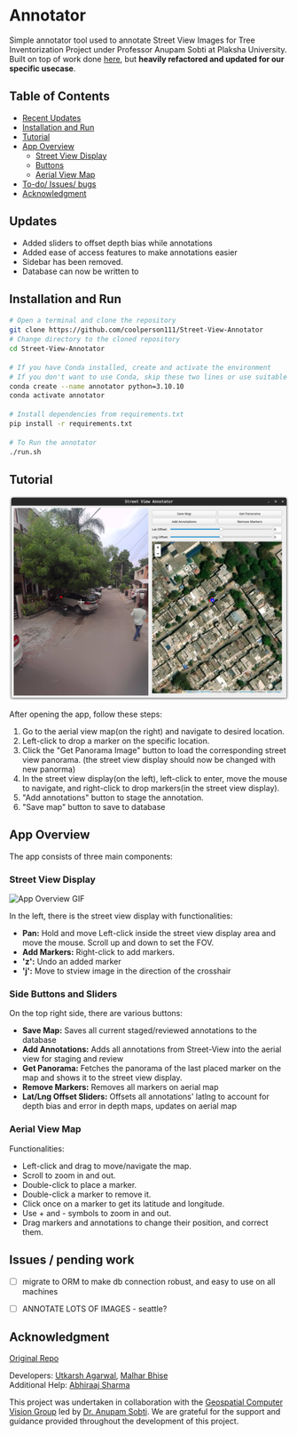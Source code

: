 # Annotator

Simple annotator tool used to annotate Street View Images for Tree Inventorization Project under Professor Anupam Sobti at Plaksha University. Built on top of work done [here](https://github.com/Frozensun47/Street-View-Annotator), but **heavily refactored and updated for our specific usecase**.


## Table of Contents

- [Recent Updates](#Updates)
- [Installation and Run](#installation-and-run)
- [Tutorial](#tutorial)
- [App Overview](#app-overview)
  - [Street View Display](#street-view-display)
  - [Buttons](#side-buttons-and-sliders)
  - [Aerial View Map](#aerial-view-map)
- [To-do/ Issues/ bugs](#issues-pending-work)
- [Acknowledgment](#Acknowledgment)


## Updates

- Added sliders to offset depth bias while annotations
- Added ease of access features to make annotations easier
- Sidebar has been removed.
- Database can now be written to


## Installation and Run

```bash
# Open a terminal and clone the repository
git clone https://github.com/coolperson111/Street-View-Annotator
# Change directory to the cloned repository
cd Street-View-Annotator

# If you have Conda installed, create and activate the environment
# If you don't want to use Conda, skip these two lines or use suitable alternative
conda create --name annotator python=3.10.10
conda activate annotator

# Install dependencies from requirements.txt
pip install -r requirements.txt

# To Run the annotator
./run.sh
```


## Tutorial

![App Overview Image](./assets/imgs/Readme/new_app.png)

After opening the app, follow these steps:

1. Go to the aerial view map(on the right) and navigate to desired location.
2. Left-click to drop a marker on the  specific location.
3. Click the "Get Panorama Image" button to load the corresponding street view panorama.
    (the street view display should now be changed with new panorma)
4. In the street view display(on the left), left-click to enter, move the mouse to navigate, and right-click to drop markers(in the street view display).
5. "Add annotations" button to stage the annotation.
6. "Save map" button to save to database


## App Overview

The app consists of three main components:

### Street View Display

<img src="https://github.com/Frozensun47/Street-View-Annotator/blob/main/assets/imgs/Readme/street_view_marker.gif" alt="App Overview GIF" width="400" height="200">

In the left, there is the street view display with functionalities:

- **Pan:** Hold and move Left-click inside the street view display area and move the mouse. Scroll up and down to set the FOV.
- **Add Markers:** Right-click to add markers.
- **'z':** Undo an added marker
- **'j':** Move to stview image in the direction of the crosshair

### Side Buttons and Sliders

On the top right side, there are various buttons:

- **Save Map:** Saves all current staged/reviewed annotations to the database
- **Add Annotations:** Adds all annotations from Street-View into the aerial view for staging and review
- **Get Panorama:** Fetches the panorama of the last placed marker on the map and shows it to the street view display.
- **Remove Markers:** Removes all markers on aerial map
- **Lat/Lng Offset Sliders:** Offsets all annotations' latlng to account for depth bias and error in depth maps, updates on aerial map

### Aerial View Map

Functionalities:
- Left-click and drag to move/navigate the map.
- Scroll to zoom in and out.
- Double-click to place a marker.
- Double-click a marker to remove it.
- Click once on a marker to get its latitude and longitude.
- Use + and - symbols to zoom in and out.
- Drag markers and annotations to change their position, and correct them.

## Issues / pending work

- [ ] migrate to ORM to make db connection robust, and easy to use on all machines
- [ ] ANNOTATE LOTS OF IMAGES - seattle?


## Acknowledgment

[Original Repo](https://github.com/Frozensun47/Street-View-Annotator)

Developers: [Utkarsh Agarwal](https://github.com/Utk984), [Malhar Bhise](https://github.com/coolperson111)  
Additional Help: [Abhiraaj Sharma](https://github.com/AbhiraajSharma)

This project was undertaken in collaboration with the [Geospatial Computer Vision Group](https://anupamsobti.github.io/geospatial-computer-vision/) led by [Dr. Anupam Sobti](https://anupamsobti.github.io/). We are grateful for the support and guidance provided throughout the development of this project.
